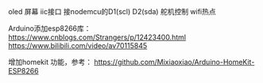 oled 屏幕  iic接口 接nodemcu的D1(scl) D2(sda)
舵机控制
wifi热点

Arduino添加esp8266库：https://www.cnblogs.com/Strangers/p/12423400.html 
                      https://www.bilibili.com/video/av70115845
                
增加homekit 功能，参考： https://github.com/Mixiaoxiao/Arduino-HomeKit-ESP8266